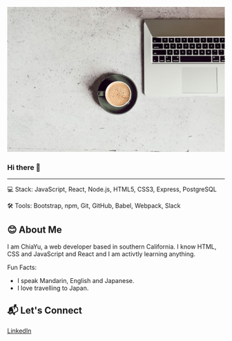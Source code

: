 
![cover](/assets/cover.jpg)
<!--
**cyulin17/cyulin17** is a ✨ _special_ ✨ repository because its `README.md` (this file) appears on your GitHub profile.

Here are some ideas to get you started:

- 🔭 I’m currently working on ...
- 🌱 I’m currently learning ...
- 👯 I’m looking to collaborate on ...
- 🤔 I’m looking for help with ...
- 💬 Ask me about ...
- 📫 How to reach me: ...
- 😄 Pronouns: ...
- ⚡ Fun fact: ...
-->
### Hi there 👋
---

💻 Stack: JavaScript, React, Node.js, HTML5, CSS3, Express, PostgreSQL

:hammer_and_wrench: Tools: Bootstrap, npm, Git, GitHub, Babel, Webpack, Slack

😊 About Me
-
I am ChiaYu, a web developer based in southern California. I know HTML, CSS and JavaScript and React and I am activtly learning anything. 

Fun Facts:
- I speak Mandarin, English and Japanese.
- I love travelling to Japan.

📬 Let's Connect
-
[LinkedIn](https://www.linkedin.com/in/chiayu-lin17/)
